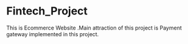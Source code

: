 # Fintech_Project
This  is Ecommerce Website .Main attraction of this project is Payment gateway implemented in this project.
